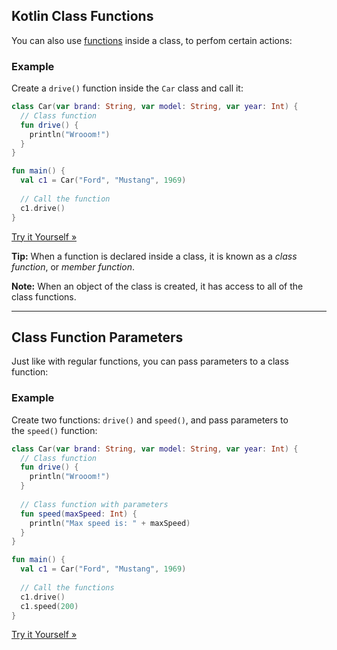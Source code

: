 
## Kotlin Class Functions

You can also use [functions](https://www.w3schools.com/kotlin/kotlin_functions.php) inside a class, to perfom certain actions:

### Example

Create a `drive()` function inside the `Car` class and call it:

```kotlin
class Car(var brand: String, var model: String, var year: Int) {
  // Class function
  fun drive() {
    println("Wrooom!")
  }
}

fun main() {
  val c1 = Car("Ford", "Mustang", 1969)
  
  // Call the function
  c1.drive()
}
```

[Try it Yourself »](https://www.w3schools.com/kotlin/trykotlin.php?filename=demo_class_function)

**Tip:** When a function is declared inside a class, it is known as a _class function_, or _member function_.

**Note:** When an object of the class is created, it has access to all of the class functions.

---

## Class Function Parameters

Just like with regular functions, you can pass parameters to a class function:

### Example

Create two functions: `drive()` and `speed()`, and pass parameters to the `speed()` function:

```kotlin
class Car(var brand: String, var model: String, var year: Int) {
  // Class function
  fun drive() {
    println("Wrooom!")
  }
  
  // Class function with parameters
  fun speed(maxSpeed: Int) {
    println("Max speed is: " + maxSpeed)
  }
}

fun main() {
  val c1 = Car("Ford", "Mustang", 1969)
  
  // Call the functions
  c1.drive()
  c1.speed(200)
}
```

[Try it Yourself »](https://www.w3schools.com/kotlin/trykotlin.php?filename=demo_class_function2)